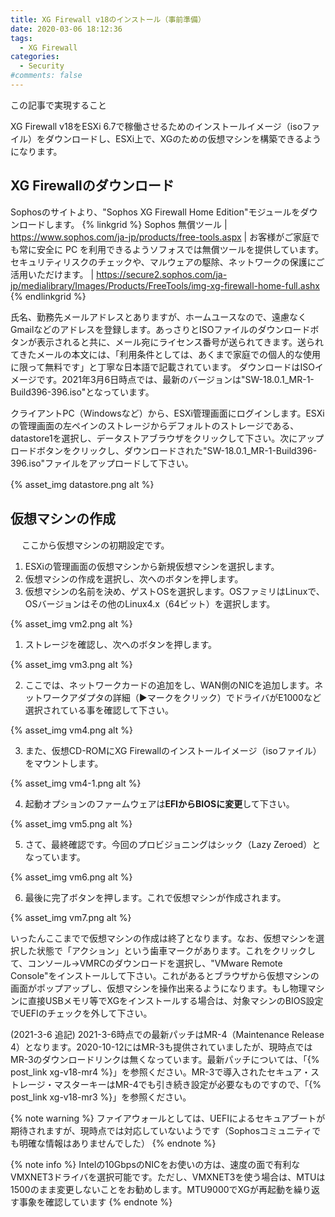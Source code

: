 ```yaml
---
title: XG Firewall v18のインストール（事前準備）
date: 2020-03-06 18:12:36
tags:
  - XG Firewall
categories:
  - Security
#comments: false
---
```

<p class="onepoint">この記事で実現すること</p>
XG Firewall v18をESXi 6.7で稼働させるためのインストールイメージ（isoファイル）をダウンロードし、ESXi上で、XGのための仮想マシンを構築できるようになります。

<!-- more -->
## XG Firewallのダウンロード

Sophosのサイトより、"Sophos XG Firewall Home Edition"モジュールをダウンロードします。
{% linkgrid %}
Sophos 無償ツール | https://www.sophos.com/ja-jp/products/free-tools.aspx | お客様がご家庭でも常に安全に PC を利用できるようソフォスでは無償ツールを提供しています。セキュリティリスクのチェックや、マルウェアの駆除、ネットワークの保護にご活用いただけます。 | https://secure2.sophos.com/ja-jp/medialibrary/Images/Products/FreeTools/img-xg-firewall-home-full.ashx
{% endlinkgrid %}

<!-- more -->
氏名、勤務先メールアドレスとありますが、ホームユースなので、遠慮なくGmailなどのアドレスを登録します。あっさりとISOファイルのダウンロードボタンが表示されると共に、メール宛にライセンス番号が送られてきます。送られてきたメールの本文には、「利用条件としては、あくまで家庭での個人的な使用に限って無料です」と丁寧な日本語で記載されています。
ダウンロードはISOイメージです。2021年3月6日時点では、最新のバージョンは"SW-18.0.1_MR-1-Build396-396.iso"となっています。

クライアントPC（Windowsなど）から、ESXi管理画面にログインします。ESXiの管理画面の左ペインのストレージからデフォルトのストレージである、datastore1を選択し、データストアブラウザをクリックして下さい。次にアップロードボタンをクリックし、ダウンロードされた"SW-18.0.1_MR-1-Build396-396.iso"ファイルをアップロードして下さい。

{% asset_img datastore.png alt %}
 　
## 仮想マシンの作成
 　
ここから仮想マシンの初期設定です。

1. ESXiの管理画面の仮想マシンから新規仮想マシンを選択します。
2. 仮想マシンの作成を選択し、次へのボタンを押します。
3. 仮想マシンの名前を決め、ゲストOSを選択します。OSファミリはLinuxで、OSバージョンはその他のLinux4.x（64ビット）を選択します。

{% asset_img vm2.png alt %}

1. ストレージを確認し、次へのボタンを押します。

{% asset_img vm3.png alt %}

2. ここでは、ネットワークカードの追加をし、WAN側のNICを追加します。ネットワークアダプタの詳細（▶︎マークをクリック）でドライバがE1000など選択されている事を確認して下さい。

{% asset_img vm4.png alt %}

3. また、仮想CD-ROMにXG Firewallのインストールイメージ（isoファイル）をマウントします。

{% asset_img vm4-1.png alt %}

4. 起動オプションのファームウェアは**EFIからBIOSに変更**して下さい。

{% asset_img vm5.png alt %}

5. さて、最終確認です。今回のプロビジョニングはシック（Lazy Zeroed）となっています。

{% asset_img vm6.png alt %}

6. 最後に完了ボタンを押します。これで仮想マシンが作成されます。

{% asset_img vm7.png alt %}

いったんここまでで仮想マシンの作成は終了となります。なお、仮想マシンを選択した状態で「アクション」という歯車マークがあります。これをクリックして、コンソール→VMRCのダウンロードを選択し、"VMware Remote Console"をインストールして下さい。これがあるとブラウザから仮想マシンの画面がポップアップし、仮想マシンを操作出来るようになります。もし物理マシンに直接USBメモリ等でXGをインストールする場合は、対象マシンのBIOS設定でUEFIのチェックを外して下さい。

(2021-3-6 追記)
2021-3-6時点での最新パッチはMR-4（Maintenance Release 4）となります。2020-10-12にはMR-3も提供されていましたが、現時点ではMR-3のダウンロードリンクは無くなっています。最新パッチについては、「{% post_link xg-v18-mr4 %}」を参照ください。MR-3で導入されたセキュア・ストレージ・マスターキーはMR-4でも引き続き設定が必要なものですので、「{% post_link xg-v18-mr3 %}」を参照ください。

{% note warning %}
ファイアウォールとしては、UEFIによるセキュアブートが期待されますが、現時点では対応していないようです（Sophosコミュニティでも明確な情報はありませんでした）
{% endnote %}

{% note info %}
Intelの10GbpsのNICをお使いの方は、速度の面で有利なVMXNET3ドライバを選択可能です。ただし、VMXNET3を使う場合は、MTUは1500のまま変更しないことをお勧めします。MTU9000でXGが再起動を繰り返す事象を確認しています
{% endnote %}
